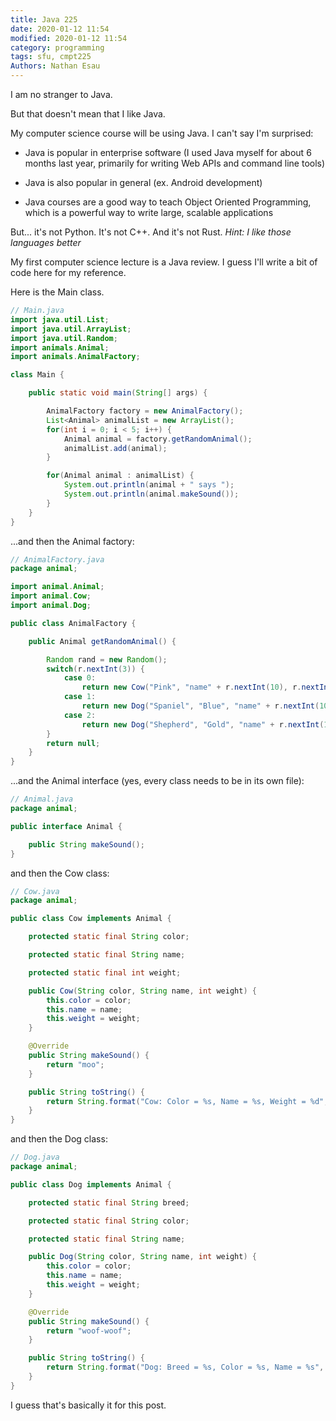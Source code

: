 ```yaml
---
title: Java 225
date: 2020-01-12 11:54
modified: 2020-01-12 11:54
category: programming
tags: sfu, cmpt225
Authors: Nathan Esau
---
```


I am no stranger to Java.

But that doesn't mean that I like Java.

My computer science course will be using Java. I can't say I'm surprised:

* Java is popular in enterprise software (I used Java myself for about 6 months last year, primarily for writing Web APIs and command line tools)

* Java is also popular in general (ex. Android development)

* Java courses are a good way to teach Object Oriented Programming, which is a powerful way to write large, scalable applications

But... it's not Python. It's not C++. And it's not Rust. *Hint: I like those languages better*

My first computer science lecture is a Java review. I guess I'll write a bit of code here for my reference.

Here is the Main class.

```java
// Main.java
import java.util.List;
import java.util.ArrayList;
import java.util.Random;
import animals.Animal;
import animals.AnimalFactory;

class Main {

    public static void main(String[] args) {

        AnimalFactory factory = new AnimalFactory();
        List<Animal> animalList = new ArrayList();
        for(int i = 0; i < 5; i++) {
            Animal animal = factory.getRandomAnimal();
            animalList.add(animal);
        }

        for(Animal animal : animalList) {
            System.out.println(animal + " says ");
            System.out.println(animal.makeSound());
        }
    }
}
```

...and then the Animal factory:

```java
// AnimalFactory.java
package animal;

import animal.Animal;
import animal.Cow;
import animal.Dog;

public class AnimalFactory {

    public Animal getRandomAnimal() {

        Random rand = new Random();
        switch(r.nextInt(3)) {
            case 0:
				return new Cow("Pink", "name" + r.nextInt(10), r.nextInt(200));
			case 1:
				return new Dog("Spaniel", "Blue", "name" + r.nextInt(100));
			case 2:
				return new Dog("Shepherd", "Gold", "name" + r.nextInt(100));
        }
        return null;
    }
}
```

...and the Animal interface (yes, every class needs to be in its own file):

```java
// Animal.java
package animal;

public interface Animal {

    public String makeSound();
}
```

and then the Cow class:

```java
// Cow.java
package animal;

public class Cow implements Animal {

    protected static final String color;

    protected static final String name;

    protected static final int weight;

    public Cow(String color, String name, int weight) {
        this.color = color;
        this.name = name;
        this.weight = weight;
    }

    @Override
    public String makeSound() {
        return "moo";
    }

    public String toString() {
        return String.format("Cow: Color = %s, Name = %s, Weight = %d", color, name, weight);
    }
}
```

and then the Dog class:

```java
// Dog.java
package animal;

public class Dog implements Animal {

    protected static final String breed;

    protected static final String color;

    protected static final String name;

    public Dog(String color, String name, int weight) {
        this.color = color;
        this.name = name;
        this.weight = weight;
    }

    @Override
    public String makeSound() {
        return "woof-woof";
    }

    public String toString() {
        return String.format("Dog: Breed = %s, Color = %s, Name = %s", breed, color, name);
    }
}
```

I guess that's basically it for this post.
